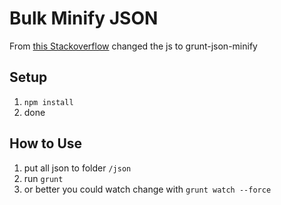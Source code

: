 # Bulk Minify JSON

From [this Stackoverflow](https://stackoverflow.com/questions/17008472/how-to-minify-multiple-javascript-files-in-a-folder-with-uglifyjs) changed the js to grunt-json-minify

## Setup

1. `npm install`
2. done

## How to Use

1. put all json to folder `/json`
2. run `grunt`
3. or better you could watch change with `grunt watch --force`
